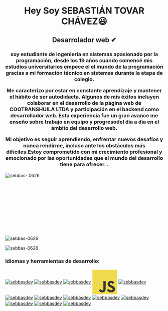 <h1 align="center">Hey Soy SEBASTIÁN TOVAR CHÁVEZ😃</h1>
<h2 align="center">Desarrolador web ✔</h2>
<h3 align="center"> soy estudiante de ingeniería en sistemas apasionado por la programación, desde los 19 años cuando comencé mis estudios universitarios empece el el mundo de la programación gracias a mi formación técnico en sistemas durante la etapa de colegio.

Me caracterizo por estar en constante aprendizaje y mantener el hábito de ser autodidacta. Algunos de mis éxitos incluyen colaborar en el desarrollo de la página web de COOTRANSHUILA LTDA y participación en el backend como desarrollador web. Esta experiencia fue un gran avance me enseño sobre trabajo en equipo y progresodel dia a dia en el ámbito del desarrollo web.

Mi objetivo es seguir aprendiendo, enfrentar nuevos desafíos y nunca rendirme, incluso ante los obstáculos más difíciles.Estoy comprometido con mi crecimiento profesional y emocionado por las oportunidades que el mundo del desarrollo tiene para ofrecer.
.</h3>
<p><img align="left" src="https://github-readme-stats.vercel.app/api/top-langs?username=sebbas-0626&show_icons=true&locale=en&layout=compact" alt="sebbas- 0626"  width="420" height="200" /></p> 

<p> <img align="center" src="https://github-readme-stats.vercel.app/api?username=sebbas-0626&show_icons=true&locale=en" alt ="sebbas-0626"  /></p>
<p align="izquierda"> <img src="https://komarev.com/ghpvc/?username=sebbas-0626&label=Profile%20views&color=0e75b6&style=flat" alt="sebbas-0626" /> </p >
<h3 align="left">Idiomas y herramientas de desarrollo:</h3>



  <a href="" target="blank"><img align="center" src="https://www.vectorlogo.zone/logos/git-scm/git-scm-ar21.svg" width="150" height="120"  align="center" alt="sebbasdev"  /></a>
<a href="" target="blank"><img align="center" src="https://www.vectorlogo.zone/logos/w3_html5/w3_html5-icon.svg" width="80" height="80"  align="center" alt="sebbasdev"  /></a>
<a href="" target="blank"><img align="center" src="https://www.vectorlogo.zone/logos/w3_css/w3_css-icon.svg" width="80" height="80"  align="center" alt="sebbasdev"  /></a>
<a href="" target="blank"><img align="center" src="https://raw.githubusercontent.com/devicons/devicon/master/icons/javascript/javascript-original.svg" width="80" height="80"  align="center" alt="sebbasdev"  /></a>
  <a href="" target="blank"><img align="center" src="https://www.vectorlogo.zone/logos/typescriptlang/typescriptlang-icon.svg" width="80" height="80"  align="center" alt="sebbasdev"  /></a>
<a href="" target="blank"><img align="center" src="https://www.vectorlogo.zone/logos/vuejs/vuejs-icon.svg" width="80" height="80"  align="center" alt="sebbasdev"  /></a>
<a href="" target="blank"><img align="center" src="https://www.vectorlogo.zone/logos/reactjs/reactjs-icon.svg" width="80" height="80"  align="center" alt="sebbasdev"  /></a>
<a href="" target="blank"><img align="center" src="https://www.vectorlogo.zone/logos/laravel/laravel-icon.svg" width="80" height="80"  align="center" alt="sebbasdev"  /></a>
<a href="" target="blank"><img align="center" src="https://www.vectorlogo.zone/logos/postgresql/postgresql-icon.svg" width="80" height="80"  align="center" alt="sebbasdev"  /></a>
<a href="" target="blank"><img align="center" src="https://www.vectorlogo.zone/logos/mongodb/mongodb-icon.svg" width="80" height="80"  align="center" alt="sebbasdev"  /></a>
<a href="" target="blank"><img align="center" src="https://www.vectorlogo.zone/logos/mysql/mysql-icon.svg" width="80" height="80"  align="center" alt="sebbasdev"  /></a>
<a href="" target="blank"><img align="center" src="https://www.vectorlogo.zone/logos/nodejs/nodejs-icon.svg" width="80" height="80"  align="center" alt="sebbasdev"  /></a>
<a href="" target="blank"><img align="center" src="https://www.vectorlogo.zone/logos/nestjs/nestjs-icon.svg" width="80" height="80"  align="center" alt="sebbasdev"  /></a>









